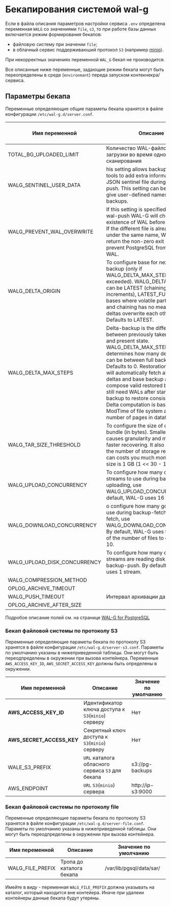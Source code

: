 # Бекапирования системой wal-g

Если в файла описания параметров настройки сервиса `.env`
определена переменная `WALG` со значениями `file`, `s3`, то при работе базы данных
включается режим формирования бекапов:
- файловую систему при значении `file`;
- в облачный сервис поддерживаюший протокол `S3` (например [minio](https://hub.docker.com/r/minio/minio)).

При некорректных значениях переменной `WAL_G` бекап не производится.

Все описанные ниже переменные, задающие режим бекапа могут быть переопределены в среде (`environmant`) переда запуском контекнекра/ сервиса.

## Параметры бекапа
Переменные определяющие общие параметы бекапа хранятся в файле конфигурации
`/etc/wal-g.d/server.conf`.

Имя переменной | Описание |Значение по умолчанию
-------------|----------|------------------
TOTAL_BG_UPLOADED_LIMIT | Количество WAL-файлов для загрузки во время одного сканирования  | 1024
WALG_SENTINEL_USER_DATA | his setting allows backup automation tools to add extra information to JSON sentinel file during backup-push. This setting can be used e.g. to give user-defined names to backups.  | '' - пустая строка
WALG_PREVENT_WAL_OVERWRITE | If this setting is specified, during wal-push WAL-G will check the existence of WAL before uploading it. If the different file is already archived under the same name, WAL-G will return the non-zero exit code to prevent PostgreSQL from removing WAL.  | 1
WALG_DELTA_ORIGIN | To configure base for next delta backup (only if WALG_DELTA_MAX_STEPS is not exceeded). WALG_DELTA_ORIGIN can be LATEST (chaining increments), LATEST_FULL (for bases where volatile part is compact and chaining has no meaning - deltas overwrite each other). Defaults to LATEST.  | LATEST
WALG_DELTA_MAX_STEPS | Delta-backup is the difference between previously taken backup and present state. WALG_DELTA_MAX_STEPS determines how many delta backups can be between full backups. Defaults to 0. Restoration process will automatically fetch all necessary deltas and base backup and compose valid restored backup (you still need WALs after start of last backup to restore consistent cluster). Delta computation is based on ModTime of file system and LSN number of pages in datafiles.  | 7
WALG_TAR_SIZE_THRESHOLD |  To configure the size of one backup bundle (in bytes). Smaller size causes granularity and more optimal, faster recovering. It also increases the number of storage requests, so it can costs you much money. Default size is 1 GB (1 << 30 - 1 bytes). | 109051904
WALG_UPLOAD_CONCURRENCY |  To configure how many concurrency streams to use during backup uploading, use WALG_UPLOAD_CONCURRENCY. By default, WAL-G uses 16 streams. | 16
WALG_DOWNLOAD_CONCURRENCY | o configure how many goroutines to use during backup-fetch and wal-fetch, use WALG_DOWNLOAD_CONCURRENCY. By default, WAL-G uses the minimum of the number of files to extract and 10.  | 10
WALG_UPLOAD_DISK_CONCURRENCY | To configure how many concurrency streams are reading disk during backup-push. By default, WAL-G uses 1 stream.  | 1
WALG_COMPRESSION_METHOD |   | brotli
OPLOG_ARCHIVE_TIMEOUT |   | 60
WALG_PUSH_TIMEOUT | Интервал архивации данных | 300 
OPLOG_ARCHIVE_AFTER_SIZE |   | 33554432

Подробое описание полей см. на странице [WAL-G for PostgreSQL](https://github.com/wal-g/wal-g/blob/master/PostgreSQL.md)

### Бекап файловой системы по протоколу S3

Переменные определяющие параметы бекапа по протоколу S3 хранятся в файле конфигурации
`/etc/wal-g.d/server-s3.conf`. 
Параметы по умолчанию указаны в нижеприведенной таблицы.
Они могут быть переодпределены в окружении при вызова контейнера.
Переменные `AWS_ACCESS_KEY_ID`, `AWS_SECRET_ACCESS_KEY` должны быть определены в окружении.

Имя переменной | Описание |Значение по умолчанию
-------------|----------|------------------
**AWS_ACCESS_KEY_ID** | Идентификатор ключа доступа к `S3`(`minio`) серверу | Нет
**AWS_SECRET_ACCESS_KEY**| Секретный ключ доступа к `S3`(`minio`) серверу | Нет
WALE_S3_PREFIX | `URL` каталога обласного сервиса `S3` для бекапа  | s3://pg-backups
AWS_ENDPOINT | `URL` `S3`(`minio`) сервера | http://ip-s3:9000

### Бекап файловой системы по протоколу file

Переменные определяющие параметы бекапа по протоколу S3 хранятся в файле конфигурации
`/etc/wal-g.d/server-file.conf`. 
Параметы по умолчанию указаны в нижеприведенной таблицы.
Они могут быть переодпределены в окружении при вызова контейнера.

Имя переменной | Описание |Значение по умолчанию
-------------|----------|------------------
WALG_FILE_PREFIX | Тропа до каталога бекапа | /var/lib/pgsql/data/sar/

Имейте в виду - переменная `WALG_FILE_PREFIX` должна указывать на каталог, который находится вне контейера.
Иначе при удалеии контейнеры данные бекапа будут утеряны.




